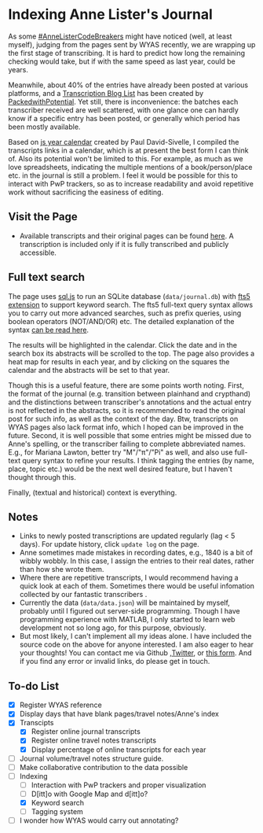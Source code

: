 # Indexing Anne Lister's Journal
As some [#AnneListerCodeBreakers](https://wyascatablogue.wordpress.com/exhibitions/anne-lister/anne-lister-diary-transcription-project/) might have noticed (well, at least myself), judging from the pages sent by WYAS recently,  we are wrapping up the first stage of transcribing. It is hard to predict how long the remaining checking would take, but if with the same speed as last year, could be years.   
  
Meanwhile, about 40% of the entries have already been posted at various platforms, and a [Transcription Blog List](https://www.packedwithpotential.org/resources/anne-lister-diary-transcripts) has been created by [PackedwithPotential](https://www.packedwithpotential.org/home). Yet still, there is inconvenience: the batches each transcriber received are well scattered, with one glance one can hardly know if a specific entry has been posted, or generally which period has been mostly available.  
  
Based on [js year calendar](https://github.com/year-calendar/js-year-calendar) created by Paul David-Sivelle, I compiled the transcripts links in a calendar, which is at present the best form I can think of. Also its potential won't be limited to this. For example, as much as we love spreadsheets, indicating the multiple mentions of a book/person/place etc. in the journal is still a problem. I feel it would be possible for this to interact with PwP trackers, so as to increase readability and avoid repetitive work without sacrificing the easiness of editing.


## Visit the Page
- Available transcripts and their original pages can be found [here](https://jiangjy-713.github.io/AL_Index/index.html). A transcription is included only if it is fully transcribed and publicly accessible.   

## Full text search
The page uses [sql.js](https://github.com/sql-js/sql.js) to run an SQLite database (`data/journal.db`) with [fts5 extension](https://www.sqlite.org/fts5.html) to support keyword search. The fts5 full-text query syntax allows you to carry out more advanced searches, such as prefix queries, using boolean operators (NOT/AND/OR) etc. The detailed explanation of the syntax [can be read here](https://www.sqlite.org/fts5.html#full_text_query_syntax). 

The results will be highlighted in the calendar. Click the date and in the search box its abstracts will be scrolled to the top. The page also provides a heat map for results in each year, and by clicking on the squares the calendar and the abstracts will be set to that year.

Though this is a useful feature, there are some points worth noting. First, the format of the journal (e.g. transition between plainhand and crypthand) and the distinctions between transcriber's annotations and the actual entry is not reflected in the abstracts, so it is recommended to read the original post for such info, as well as the context of the day. Btw, transcripts on WYAS pages also lack format info, which I hoped can be improved in the future. Second, it is well possible that some entries might be missed due to Anne's spelling, or the transcriber failing to complete abbreviated names. E.g., for Mariana Lawton, better try "M"/"π"/"Pi" as well, and also use full-text query syntax to refine your results. I think tagging the entries (by name, place, topic etc.) would be the next well desired feature, but I haven't thought through this.  

Finally, (textual and historical) context is everything.

## Notes
- Links to newly posted transcriptions are updated regularly (lag < 5 days). For update history, click `update log` on the page.
- Anne sometimes made mistakes in recording dates, e.g., 1840 is a bit of wibbly wobbly. In this case, I assign the entries to their real dates, rather than how she wrote them. 
- Where there are repetitive transcripts, I would recommend having a quick look at each of them. Sometimes there would be useful infomation collected by our fantastic transcribers .
- Currently the data (`data/data.json`) will be maintained by myself, probably until I figured out server-side programming. Though I have programming experience with MATLAB, I only started to learn web development not so long ago, for this purpose, obviously. 
- But most likely, I can't implement all my ideas alone. I have included the source code on the above for anyone interested. I am also eager to hear your thoughts! You can contact me via Github ,[Twitter](https://twitter.com/water_in_forest), or [this form](https://forms.gle/Ab1GXBibJraTtMzZ7). And if you find any error or invalid links, do please get in touch.

## To-do List
- [x] Register WYAS reference
- [x] Display days that have blank pages/travel notes/Anne's index 
- [x] Transcipts 
    - [x] Register online journal transcripts
    - [x] Register online travel notes transcripts
    - [x] Display percentage of online transcripts for each year
- [ ] Journal volume/travel notes structure guide. 
- [ ] Make collaborative contribution to the data possible
- [ ] Indexing 
    - [ ] Interaction with PwP trackers and proper visualization
    - [ ] D[itt]o with Google Map and d[itt]o?
    - [x] Keyword search
    - [ ] Tagging system
- [ ] I wonder how WYAS would carry out annotating? 

